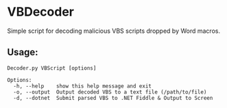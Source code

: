 # VBDecoder

Simple script for decoding malicious VBS scripts dropped by Word macros.

## Usage:

```
Decoder.py VBScript [options]

Options:
  -h, --help    show this help message and exit
  -o, --output  Output decoded VBS to a text file (/path/to/file)
  -d, --dotnet  Submit parsed VBS to .NET Fiddle & Output to Screen
```
